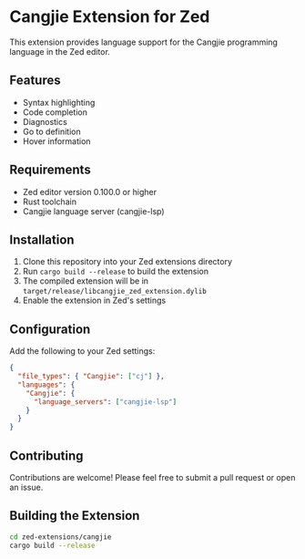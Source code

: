 # Cangjie Extension for Zed

This extension provides language support for the Cangjie programming language in the Zed editor.

## Features
- Syntax highlighting
- Code completion
- Diagnostics
- Go to definition
- Hover information

## Requirements
- Zed editor version 0.100.0 or higher
- Rust toolchain
- Cangjie language server (cangjie-lsp)

## Installation
1. Clone this repository into your Zed extensions directory
2. Run `cargo build --release` to build the extension
3. The compiled extension will be in `target/release/libcangjie_zed_extension.dylib`
4. Enable the extension in Zed's settings

## Configuration


Add the following to your Zed settings:
```json
{
  "file_types": { "Cangjie": ["cj"] },
  "languages": {
    "Cangjie": {
      "language_servers": ["cangjie-lsp"]
    }
  }
}
```

## Contributing
Contributions are welcome! Please feel free to submit a pull request or open an issue.

## Building the Extension
```bash
cd zed-extensions/cangjie
cargo build --release
```

